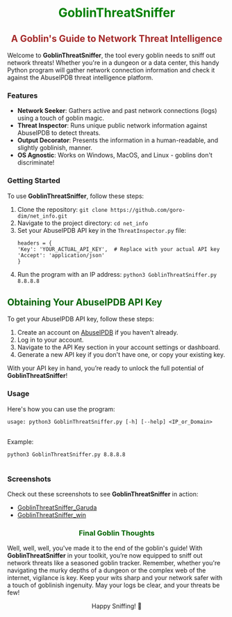 
  <h1 style="color:green; text-align:center;">GoblinThreatSniffer</h1>
  <h2 style="color:brown; text-align:center;">A Goblin's Guide to Network Threat Intelligence</h2>
  <p>Welcome to <strong>GoblinThreatSniffer</strong>, the tool every goblin needs to sniff out network threats! Whether you're in a dungeon or a data center, this handy Python program will gather network connection information and check it against the AbuseIPDB threat intelligence platform.</p>

  <h3>Features</h3>
  <ul>
    <li><strong>Network Seeker</strong>: Gathers active and past network connections (logs) using a touch of goblin magic.</li>
    <li><strong>Threat Inspector</strong>: Runs unique public network information against AbuseIPDB to detect threats.</li>
    <li><strong>Output Decorator</strong>: Presents the information in a human-readable, and slightly goblinish, manner.</li>
    <li><strong>OS Agnostic</strong>: Works on Windows, MacOS, and Linux - goblins don't discriminate!</li>
  </ul>

  <h3>Getting Started</h3>
  <p>To use <strong>GoblinThreatSniffer</strong>, follow these steps:</p>
  <ol>
    <li>Clone the repository: <code>git clone https://github.com/goro-dim/net_info.git</code></li>
    <li>Navigate to the project directory: <code>cd net_info</code></li>
    <li>Set your AbuseIPDB API key in the <code>ThreatInspector.py</code> file: <pre><code>headers = {
'Key': 'YOUR_ACTUAL_API_KEY',  # Replace with your actual API key
'Accept': 'application/json'
}</code></pre></li>
    <li>Run the program with an IP address: <code>python3 GoblinThreatSniffer.py 8.8.8.8</code></li>
  </ol>

<h2 style="color:darkgreen;">Obtaining Your AbuseIPDB API Key</h2>
<p>To get your AbuseIPDB API key, follow these steps:</p>
<ol>
  <li>Create an account on <a href="https://www.abuseipdb.com" target="_blank">AbuseIPDB</a> if you haven't already.</li>
  <li>Log in to your account.</li>
  <li>Navigate to the API Key section in your account settings or dashboard.</li>
  <li>Generate a new API key if you don't have one, or copy your existing key.</li>
</ol>
<p>With your API key in hand, you’re ready to unlock the full potential of <strong>GoblinThreatSniffer</strong>!</p>




  <h3>Usage</h3>
  <p>Here's how you can use the program:</p>
  <pre>
<code>usage: python3 GoblinThreatSniffer.py [-h] [--help] &lt;IP_or_Domain&gt;</code>
  </pre>
  <p>Example:</p>
  <pre>
<code>python3 GoblinThreatSniffer.py 8.8.8.8</code>
  </pre>

  <h3>Screenshots</h3>
  <p>Check out these screenshots to see <strong>GoblinThreatSniffer</strong> in action:</p>
  <ul>
    <li><a href="screenshots/GoblinThreatSniffer_Garuda.png" target="_blank">GoblinThreatSniffer_Garuda</a></li>
    <li><a href="screenshots/GoblinThreatSniffer_win.png">GoblinThreatSniffer_win</a></li>
  </ul>
  
<h3 style="color:darkgreen; text-align:center;">Final Goblin Thoughts</h3>
<p>Well, well, well, you've made it to the end of the goblin's guide! With <strong>GoblinThreatSniffer</strong> in your toolkit, you’re now equipped to sniff out network threats like a seasoned goblin tracker. Remember, whether you're navigating the murky depths of a dungeon or the complex web of the internet, vigilance is key. Keep your wits sharp and your network safer with a touch of goblinish ingenuity. May your logs be clear, and your threats be few!</p>

<p style="text-align:center;">Happy Sniffing! 🐾</p>

 
